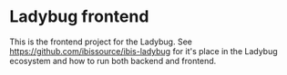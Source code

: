 # Ladybug frontend

This is the frontend project for the Ladybug. See https://github.com/ibissource/ibis-ladybug for it's place in the
Ladybug ecosystem and how to run both backend and frontend.
